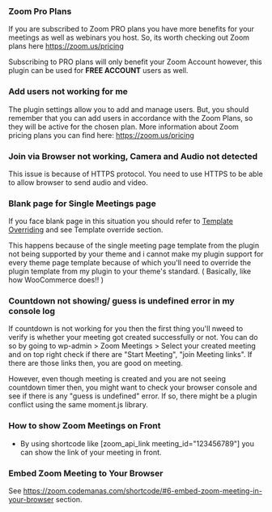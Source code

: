### Zoom Pro Plans

If you are subscribed to Zoom PRO plans you have more benefits for your meetings as well as webinars you host. So, its worth checking out Zoom plans here <a href="https://zoom.us/pricing">https://zoom.us/pricing</a>

Subscribing to PRO plans will only benefit your Zoom Account however, this plugin can be used for **FREE ACCOUNT** users as well.

### Add users not working for me

The plugin settings allow you to add and manage users. But, you should remember that you can add users in accordance with the Zoom Plans, so they will be active for the chosen plan. More information about Zoom pricing plans you can find here: https://zoom.us/pricing

### Join via Browser not working, Camera and Audio not detected

This issue is because of HTTPS protocol. You need to use HTTPS to be able to allow browser to send audio and video.

### Blank page for Single Meetings page

If you face blank page in this situation you should refer to [Template Overriding](https://zoom.codemanas.com/template_override/#content-not-showing "Template Overriding") and see Template override section.

This happens because of the single meeting page template from the plugin not being supported by your theme and i cannot make my plugin support for every theme page template because of which you'll need to override the plugin template from my plugin to your theme's standard. ( Basically, like how WooCommerce does!! )

### Countdown not showing/ guess is undefined error in my console log

If countdown is not working for you then the first thing you'll nweed to verify is whether your meeting got created successfully or not. You can do so by going to wp-admin > Zoom Meetings > Select your created meeting and on top right check if there are "Start Meeting", "join Meeting links". If there are those links then, you are good on meeting.

However, even though meeting is created and you are not seeing countdown timer then, you might want to check your browser console and see if there is any "guess is undefined" error. If so, there might be a plugin conflict using the same moment.js library.

### How to show Zoom Meetings on Front

* By using shortcode like [zoom_api_link meeting_id="123456789"] you can show the link of your meeting in front.

### Embed Zoom Meeting to Your Browser

See https://zoom.codemanas.com/shortcode/#6-embed-zoom-meeting-in-your-browser section.